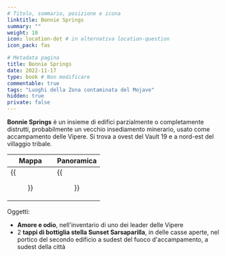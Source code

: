 ```yaml
---
# Titolo, sommario, posizione e icona
linktitle: Bonnie Springs
summary: ""
weight: 10
icon: location-dot # in alternativa location-question
icon_pack: fas

# Metadata pagina
title: Bonnie Springs
date: 2022-11-17
type: book # Non modificare
commentable: true
tags: "Luoghi della Zona contaminata del Mojave"
hidden: true
private: false
---
```


<div class="fnv">

**Bonnie Springs** è un insieme di edifici parzialmente o completamente distrutti, probabilmente un vecchio insediamento minerario, usato come accampamento delle Vipere. Si trova a ovest del Vault 19 e a nord-est del villaggio tribale.

| Mappa                        | Panoramica              |
| ---------------------------- | ----------------------- |
| {{<figure src="fnv/Bonnie_Springs_loc.webp">}} | {{<figure src="fnv/BonnieSprings.webp">}} |

Oggetti:
- **Amore e odio**, nell'inventario di uno dei leader delle Vipere
- 2 **tappi di bottiglia stella Sunset Sarsaparilla**, in delle casse aperte, nel portico del secondo edificio a sudest del fuoco d'accampamento, a sudest della città

</div>

